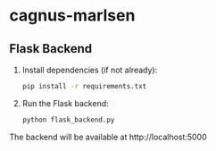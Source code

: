 # cagnus-marlsen

## Flask Backend

1. Install dependencies (if not already):
   ```bash
   pip install -r requirements.txt
   ```
2. Run the Flask backend:
   ```bash
   python flask_backend.py
   ```

The backend will be available at http://localhost:5000
